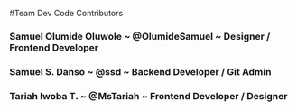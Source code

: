 #Team Dev Code Contributors

### Samuel Olumide Oluwole  ~ @OlumideSamuel  ~	Designer / Frontend Developer

### Samuel S. Danso ~ @ssd  ~ Backend Developer / Git Admin 

### Tariah Iwoba T. ~ @MsTariah ~ Frontend Developer / Designer
